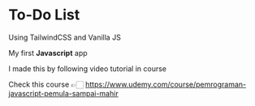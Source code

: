 # To-Do List

Using TailwindCSS and Vanilla JS

My first **Javascript** app

I made this by following video tutorial in course

Check this course 👉🏻 https://www.udemy.com/course/pemrograman-javascript-pemula-sampai-mahir
